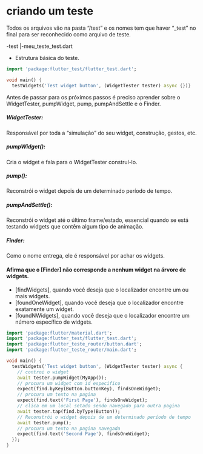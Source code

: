 # criando um teste

Todos os arquivos vão na pasta “/test” e os nomes tem que haver “_test” no final para ser reconhecido como arquivo de teste.

-test
   |-meu_teste_test.dart

- Estrutura básica do teste.
```dart
import 'package:flutter_test/flutter_test.dart';

void main() {
  testWidgets('Test widget button', (WidgetTester tester) async {})}
```
Antes de passar para os próximos passos é preciso aprender sobre o WidgetTester, pumpWidget, pump, pumpAndSettle e o Finder.
<h5>WidgetTester:</h5> Responsável por toda a “simulação” do seu widget, construção, gestos, etc.
<h5>pumpWidget():</h5> Cria o widget e fala para o WidgetTester construí-lo.
<h5>pump():</h5> Reconstrói o widget depois de um determinado período de tempo.
<h5>pumpAndSettle():</h5> Reconstrói o widget até o último frame/estado, essencial quando se está testando widgets que contêm algum tipo de animação.
<h5>Finder:</h5> Como o nome entrega, ele é responsável por achar os widgets.


#### Afirma que o [Finder] não corresponde a nenhum widget na árvore de widgets.

- [findWidgets], quando você deseja que o localizador encontre um ou mais widgets.
- [foundOneWidget], quando você deseja que o localizador encontre exatamente um widget.
- [foundNWidgets], quando você deseja que o localizador encontre um número específico de widgets.

```dart
import 'package:flutter/material.dart';
import 'package:flutter_test/flutter_test.dart';
import 'package:flutter_teste_router/button.dart';
import 'package:flutter_teste_router/main.dart';

void main() {
  testWidgets('Test widget button', (WidgetTester tester) async {
    // controi o widget
    await tester.pumpWidget(MyApp());
    // procura um widget com id especifico
    expect(find.byKey(Button.buttonKey), findsOneWidget);
    // procura um texto na pagina
    expect(find.text('First Page'), findsOneWidget);
    // clica em um local setado sendo navegado para outra pagina
    await tester.tap(find.byType(Button));
    // Reconstrói o widget depois de um determinado período de tempo
    await tester.pump();
    // procura um texto na pagina navegada
    expect(find.text('Second Page'), findsOneWidget);
  });
}
```
